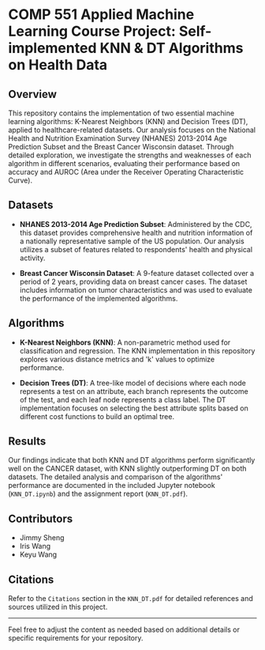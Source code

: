 # COMP 551 Applied Machine Learning Course Project: Self-implemented KNN & DT Algorithms on Health Data

## Overview

This repository contains the implementation of two essential machine learning algorithms: K-Nearest Neighbors (KNN) and Decision Trees (DT), applied to healthcare-related datasets. Our analysis focuses on the National Health and Nutrition Examination Survey (NHANES) 2013-2014 Age Prediction Subset and the Breast Cancer Wisconsin dataset. Through detailed exploration, we investigate the strengths and weaknesses of each algorithm in different scenarios, evaluating their performance based on accuracy and AUROC (Area under the Receiver Operating Characteristic Curve).

## Datasets

- **NHANES 2013-2014 Age Prediction Subset**: Administered by the CDC, this dataset provides comprehensive health and nutrition information of a nationally representative sample of the US population. Our analysis utilizes a subset of features related to respondents' health and physical activity.

- **Breast Cancer Wisconsin Dataset**: A 9-feature dataset collected over a period of 2 years, providing data on breast cancer cases. The dataset includes information on tumor characteristics and was used to evaluate the performance of the implemented algorithms.

## Algorithms

- **K-Nearest Neighbors (KNN)**: A non-parametric method used for classification and regression. The KNN implementation in this repository explores various distance metrics and 'k' values to optimize performance.

- **Decision Trees (DT)**: A tree-like model of decisions where each node represents a test on an attribute, each branch represents the outcome of the test, and each leaf node represents a class label. The DT implementation focuses on selecting the best attribute splits based on different cost functions to build an optimal tree.

## Results

Our findings indicate that both KNN and DT algorithms perform significantly well on the CANCER dataset, with KNN slightly outperforming DT on both datasets. The detailed analysis and comparison of the algorithms' performance are documented in the included Jupyter notebook (`KNN_DT.ipynb`) and the assignment report (`KNN_DT.pdf`).

## Contributors

- Jimmy Sheng
- Iris Wang
- Keyu Wang

## Citations

Refer to the `Citations` section in the `KNN_DT.pdf` for detailed references and sources utilized in this project.

---

Feel free to adjust the content as needed based on additional details or specific requirements for your repository.

